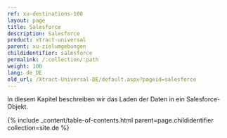 ```yaml
---
ref: xu-destinations-100
layout: page
title: Salesforce
description: Salesforce
product: xtract-universal
parent: xu-zielumgebungen
childidentifier: salesforce
permalink: /:collection/:path
weight: 100
lang: de_DE
old_url: /Xtract-Universal-DE/default.aspx?pageid=salesforce
---
```


In diesem Kapitel beschreiben wir das Laden der Daten in ein Salesforce-Objekt. 

{% include _content/table-of-contents.html parent=page.childidentifier collection=site.de %}